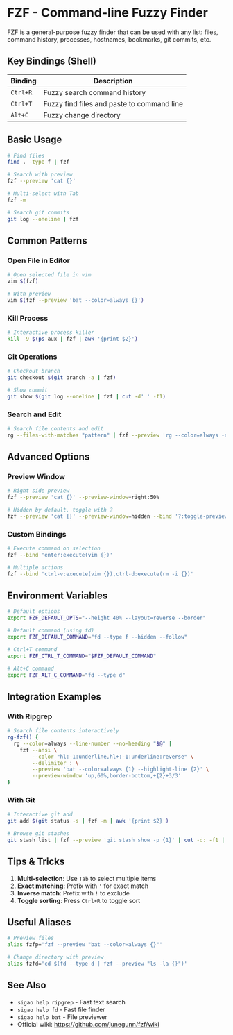 # FZF - Command-line Fuzzy Finder

FZF is a general-purpose fuzzy finder that can be used with any list: files, command history, processes, hostnames, bookmarks, git commits, etc.

## Key Bindings (Shell)

| Binding | Description |
|---------|-------------|
| `Ctrl+R` | Fuzzy search command history |
| `Ctrl+T` | Fuzzy find files and paste to command line |
| `Alt+C` | Fuzzy change directory |

## Basic Usage

```bash
# Find files
find . -type f | fzf

# Search with preview
fzf --preview 'cat {}'

# Multi-select with Tab
fzf -m

# Search git commits
git log --oneline | fzf
```

## Common Patterns

### Open File in Editor
```bash
# Open selected file in vim
vim $(fzf)

# With preview
vim $(fzf --preview 'bat --color=always {}')
```

### Kill Process
```bash
# Interactive process killer
kill -9 $(ps aux | fzf | awk '{print $2}')
```

### Git Operations
```bash
# Checkout branch
git checkout $(git branch -a | fzf)

# Show commit
git show $(git log --oneline | fzf | cut -d' ' -f1)
```

### Search and Edit
```bash
# Search file contents and edit
rg --files-with-matches "pattern" | fzf --preview 'rg --color=always -n "pattern" {}' | xargs vim
```

## Advanced Options

### Preview Window
```bash
# Right side preview
fzf --preview 'cat {}' --preview-window=right:50%

# Hidden by default, toggle with ?
fzf --preview 'cat {}' --preview-window=hidden --bind '?:toggle-preview'
```

### Custom Bindings
```bash
# Execute command on selection
fzf --bind 'enter:execute(vim {})'

# Multiple actions
fzf --bind 'ctrl-v:execute(vim {}),ctrl-d:execute(rm -i {})'
```

## Environment Variables

```bash
# Default options
export FZF_DEFAULT_OPTS="--height 40% --layout=reverse --border"

# Default command (using fd)
export FZF_DEFAULT_COMMAND="fd --type f --hidden --follow"

# Ctrl+T command
export FZF_CTRL_T_COMMAND="$FZF_DEFAULT_COMMAND"

# Alt+C command
export FZF_ALT_C_COMMAND="fd --type d"
```

## Integration Examples

### With Ripgrep
```bash
# Search file contents interactively
rg-fzf() {
  rg --color=always --line-number --no-heading "$@" |
    fzf --ansi \
        --color "hl:-1:underline,hl+:-1:underline:reverse" \
        --delimiter : \
        --preview 'bat --color=always {1} --highlight-line {2}' \
        --preview-window 'up,60%,border-bottom,+{2}+3/3'
}
```

### With Git
```bash
# Interactive git add
git add $(git status -s | fzf -m | awk '{print $2}')

# Browse git stashes
git stash list | fzf --preview 'git stash show -p {1}' | cut -d: -f1 | xargs git stash apply
```

## Tips & Tricks

1. **Multi-selection**: Use `Tab` to select multiple items
2. **Exact matching**: Prefix with `'` for exact match
3. **Inverse match**: Prefix with `!` to exclude
4. **Toggle sorting**: Press `Ctrl+R` to toggle sort

## Useful Aliases

```bash
# Preview files
alias fzfp='fzf --preview "bat --color=always {}"'

# Change directory with preview
alias fzfd='cd $(fd --type d | fzf --preview "ls -la {}")'
```

## See Also

- `sigao help ripgrep` - Fast text search
- `sigao help fd` - Fast file finder
- `sigao help bat` - File previewer
- Official wiki: https://github.com/junegunn/fzf/wiki